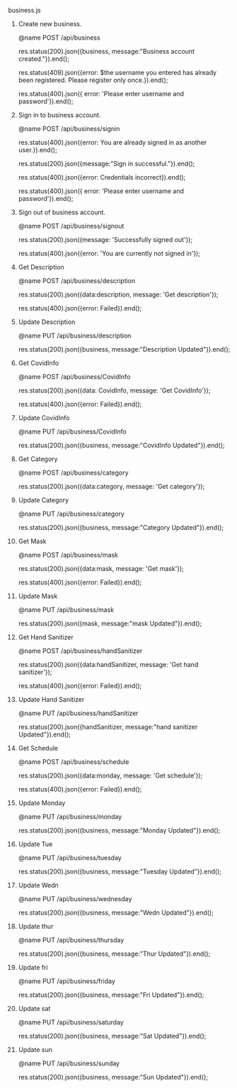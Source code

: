 business.js

1. Create new business.
    
    @name POST /api/business

    res.status(200).json({business, message:"Business account created."}).end();

    res.status(409).json({error: $the username you entered has already been registered. Please register only once.}).end();

    res.status(400).json({ error: 'Please enter username and password'}).end();

2. Sign in to business account. 

    @name POST /api/business/signin

    res.status(400).json({error: You are already signed in as another user.}).end();

    res.status(200).json({message:"Sign in successful."}).end();

    res.status(400).json({error: Credentials incorrect}).end();

    res.status(400).json({ error: 'Please enter username and password'}).end();


3. Sign out of business account.

    @name POST /api/business/signout 

    res.status(200).json({message: 'Successfully signed out'});

    res.status(400).json({error: 'You are currently not signed in'});


4. Get Description

    @name POST /api/business/description

    res.status(200).json({data:description, message: 'Get description'});

    res.status(400).json({error: Failed}).end();

5. Update Description

    @name PUT /api/business/description

    res.status(200).json({business, message:"Description Updated"}).end();


6. Get CovidInfo

    @name POST /api/business/CovidInfo

    res.status(200).json({data: CovidInfo, message: 'Get CovidInfo'});

    res.status(400).json({error: Failed}).end();


7. Update CovidInfo

    @name PUT /api/business/CovidInfo

    res.status(200).json({business, message:"CovidInfo Updated"}).end();

8.  Get Category

    @name POST /api/business/category

    res.status(200).json({data:category, message: 'Get category'});

9. Update Category

    @name PUT /api/business/category

    res.status(200).json({business, message:"Category Updated"}).end();

10. Get Mask

    @name POST /api/business/mask

    res.status(200).json({data:mask, message: 'Get mask'});

    res.status(400).json({error: Failed}).end();


11. Update Mask

    @name PUT /api/business/mask

    res.status(200).json({mask, message:"mask Updated"}).end();

12. Get Hand Sanitizer

    @name POST /api/business/handSanitizer

    res.status(200).json({data:handSanitizer, message: 'Get hand sanitizer'});

    res.status(400).json({error: Failed}).end();

13. Update Hand Sanitizer

    @name PUT /api/business/handSanitizer

    res.status(200).json({handSanitizer, message:"hand sanitizer Updated"}).end();

14. Get Schedule

    @name POST /api/business/schedule

    res.status(200).json({data:monday, message: 'Get schedule'});

    res.status(400).json({error: Failed}).end();

15. Update Monday

    @name PUT /api/business/monday

    res.status(200).json({business, message:"Monday Updated"}).end();


16. Update Tue

    @name PUT /api/business/tuesday

    res.status(200).json({business, message:"Tuesday Updated"}).end();


17. Update Wedn

    @name PUT /api/business/wednesday

    res.status(200).json({business, message:"Wedn Updated"}).end();

18. Update thur

    @name PUT /api/business/thursday

    res.status(200).json({business, message:"Thur Updated"}).end();


19. Update fri

    @name PUT /api/business/friday

    res.status(200).json({business, message:"Fri Updated"}).end();

20. Update sat

    @name PUT /api/business/saturday

    res.status(200).json({business, message:"Sat Updated"}).end();


21. Update sun

    @name PUT /api/business/sunday

    res.status(200).json({business, message:"Sun Updated"}).end();
